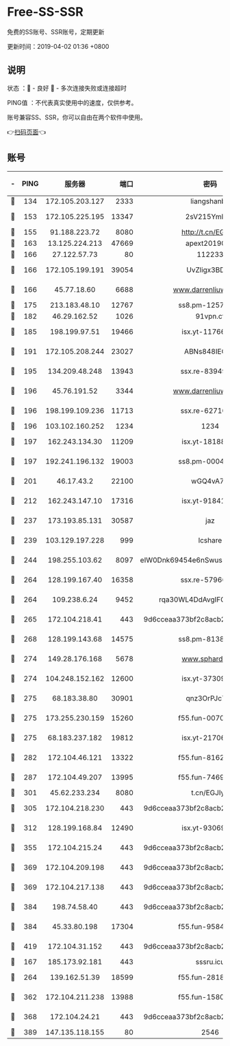 # Free-SS-SSR

免费的SS账号、SSR账号，定期更新

更新时间：2019-04-02 01:36 +0800

## 说明

状态     ：🙂 - 良好 🙁 - 多次连接失败或连接超时

PING值   ：不代表真实使用中的速度，仅供参考。

账号兼容SS、SSR，你可以自由在两个软件中使用。

👉[扫码页面](https://liesauer.github.io/Free-SS-SSR/)👈

## 账号

|-|PING|服务器|端口|密码|加密方式|区域|
|:----:|:----:|:-----:|-----:|:----:|:----:|:----:|
|🙂|134|172.105.203.127|2333|liangshanbo|chacha20|JP|
|🙂|153|172.105.225.195|13347|2sV215YmlGvf|aes-256-cfb|JP|
|🙂|155|91.188.223.72|8080|http://t.cn/EGJIyrl|rc4-md5|RU|
|🙂|163|13.125.224.213|47669|apext2019001|chacha20|KR|
|🙂|166|27.122.57.73|80|112233|chacha20|CN|
|🙂|166|172.105.199.191|39054|UvZligx3BDaG|aes-256-cfb|JP|
|🙂|166|45.77.18.60|6688|www.darrenliuwei.com|aes-256-cfb|JP|
|🙂|175|213.183.48.10|12767|ss8.pm-12571490|rc4-md5|RU|
|🙂|182|46.29.162.52|1026|91vpn.cf|rc4-md5|RU|
|🙂|185|198.199.97.51|19466|isx.yt-11766801|aes-256-cfb|US|
|🙂|191|172.105.208.244|23027|ABNs848IEOQh|aes-256-cfb|JP|
|🙂|195|134.209.48.248|13943|ssx.re-83949387|aes-256-cfb|US|
|🙂|196|45.76.191.52|3344|www.darrenliuwei.com|aes-256-cfb|AU|
|🙂|196|198.199.109.236|11713|ssx.re-62710201|aes-256-cfb|US|
|🙂|196|103.102.160.252|1234|1234|rc4-md5|JP|
|🙂|197|162.243.134.30|11209|isx.yt-18188143|aes-256-cfb|US|
|🙂|197|192.241.196.132|19003|ss8.pm-00046267|aes-256-cfb|US|
|🙂|201|46.17.43.2|22100|wGQ4vA7D|aes-256-gcm|RU|
|🙂|212|162.243.147.10|17316|isx.yt-91841269|aes-256-cfb|US|
|🙂|237|173.193.85.131|30587|jaz|aes-256-cfb|US|
|🙂|239|103.129.197.228|999|lcshare|aes-256-cfb|CN|
|🙂|244|198.255.103.62|8097|eIW0Dnk69454e6nSwuspv9DmS201tQ0D|aes-256-cfb|US|
|🙂|264|128.199.167.40|16358|ssx.re-57966944|aes-256-cfb|SG|
|🙂|264|109.238.6.24|9452|rqa30WL4DdAvgIFG6Fs3znzTa|aes-256-cfb|FR|
|🙂|265|172.104.218.41|443|9d6cceaa373bf2c8acb22e60b6a58be6|aes-256-cfb|US|
|🙂|268|128.199.143.68|14575|ss8.pm-81386371|aes-256-cfb|SG|
|🙂|274|149.28.176.168|5678|www.sphard.com|aes-256-cfb|SG|
|🙂|274|104.248.152.162|12600|isx.yt-37309873|aes-256-cfb|SG|
|🙂|275|68.183.38.80|30901|qnz3OrPJc7Tk|aes-256-cfb|GB|
|🙂|275|173.255.230.159|15260|f55.fun-00704819|aes-256-cfb|US|
|🙂|275|68.183.237.182|19812|isx.yt-21706828|aes-256-cfb|SG|
|🙂|282|172.104.46.121|13322|f55.fun-81625110|aes-256-cfb|SG|
|🙂|287|172.104.49.207|13995|f55.fun-74699479|aes-256-cfb|SG|
|🙂|301|45.62.233.234|8080|t.cn/EGJIyrl|rc4-md5|CA|
|🙂|305|172.104.218.230|443|9d6cceaa373bf2c8acb22e60b6a58be6|aes-256-cfb|US|
|🙂|312|128.199.168.84|12490|isx.yt-93069094|aes-256-cfb|SG|
|🙂|355|172.104.215.24|443|9d6cceaa373bf2c8acb22e60b6a58be6|aes-256-cfb|US|
|🙂|369|172.104.209.198|443|9d6cceaa373bf2c8acb22e60b6a58be6|aes-256-cfb|US|
|🙂|369|172.104.217.138|443|9d6cceaa373bf2c8acb22e60b6a58be6|aes-256-cfb|US|
|🙂|384|198.74.58.40|443|9d6cceaa373bf2c8acb22e60b6a58be6|aes-256-cfb|US|
|🙂|384|45.33.80.198|17304|f55.fun-95842337|aes-256-cfb|US|
|🙂|419|172.104.31.152|443|9d6cceaa373bf2c8acb22e60b6a58be6|aes-256-cfb|US|
|🙂|167|185.173.92.181|443|sssru.icu|rc4-md5|RU|
|🙂|264|139.162.51.39|18599|f55.fun-28185958|aes-256-cfb|SG|
|🙂|362|172.104.211.238|13988|f55.fun-15804066|aes-256-cfb|US|
|🙂|368|172.104.24.21|443|9d6cceaa373bf2c8acb22e60b6a58be6|aes-256-cfb|US|
|🙂|389|147.135.118.155|80|2546|chacha20|US|
